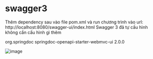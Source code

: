 # swagger3
Thêm dependency sau vào file pom.xml và run chương trình vào url: http://localhost:8080/swagger-ui/index.html
Swagger 3 đã tự cấu hình không cần cấu hình gì thêm

<dependency>
			<groupId>org.springdoc</groupId>
			<artifactId>springdoc-openapi-starter-webmvc-ui</artifactId>
			<version>2.0.0</version>
		</dependency>

  ![image](https://github.com/thinhotwp1/swagger3/assets/61654110/0adfb17c-ed2d-4edd-a311-a667027c7acd)
